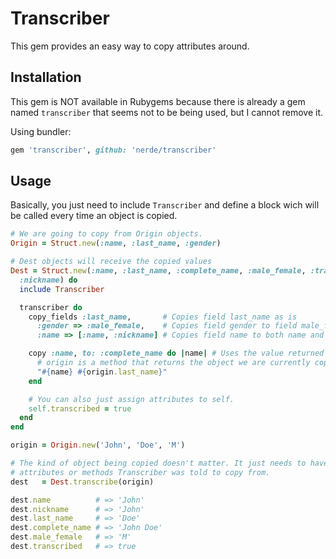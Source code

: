 # Transcriber

This gem provides an easy way to copy attributes around.

## Installation

This gem is NOT available in Rubygems because there is already a gem named
`transcriber` that seems not to be being used, but I cannot remove it.

Using bundler:

```ruby
gem 'transcriber', github: 'nerde/transcriber'
```

## Usage

Basically, you just need to include `Transcriber` and define a block wich will
be called every time an object is copied.

```ruby
# We are going to copy from Origin objects.
Origin = Struct.new(:name, :last_name, :gender)

# Dest objects will receive the copied values
Dest = Struct.new(:name, :last_name, :complete_name, :male_female, :transcribed,
  :nickname) do
  include Transcriber

  transcriber do
    copy_fields :last_name,       # Copies field last_name as is
      :gender => :male_female,    # Copies field gender to field male_female
      :name => [:name, :nickname] # Copies field name to both name and nickname

    copy :name, to: :complete_name do |name| # Uses the value returned from the block
      # origin is a method that returns the object we are currently copying data from
      "#{name} #{origin.last_name}"
    end

    # You can also just assign attributes to self.
    self.transcribed = true
  end
end

origin = Origin.new('John', 'Doe', 'M')

# The kind of object being copied doesn't matter. It just needs to have the
# attributes or methods Transcriber was told to copy from.
dest   = Dest.transcribe(origin)

dest.name          # => 'John'
dest.nickname      # => 'John'
dest.last_name     # => 'Doe'
dest.complete_name # => 'John Doe'
dest.male_female   # => 'M'
dest.transcribed   # => true
```
